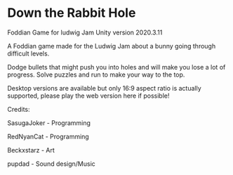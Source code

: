 # Down the Rabbit Hole
Foddian Game for ludwig Jam
Unity version 2020.3.11

A Foddian game made for the Ludwig Jam about a bunny going through difficult levels.

Dodge bullets that might push you into holes and will make you lose a lot of progress. Solve puzzles and run to make your way to the top.

Desktop versions are available but only 16:9 aspect ratio is actually supported, please play the web version here if possible!

Credits:

SasugaJoker - Programming

RedNyanCat - Programming

Beckxstarz - Art

pupdad - Sound design/Music
